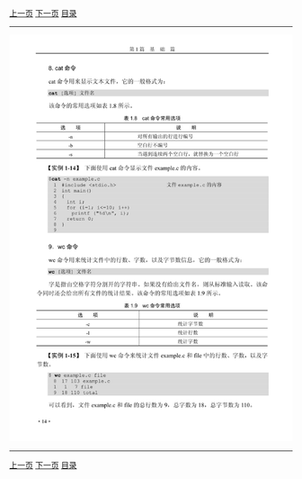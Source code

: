 [上一页](026.md) [下一页](028.md) [目录](../README.md)

***

![027](../images/027.png)

***

[上一页](026.md) [下一页](028.md) [目录](../README.md)
